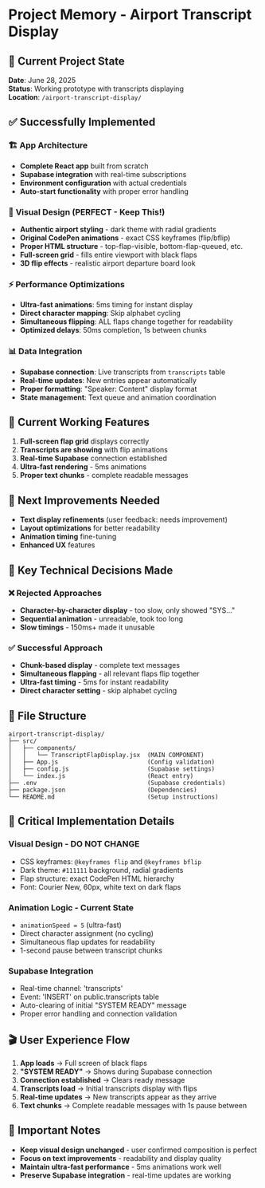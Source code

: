 # Project Memory - Airport Transcript Display

## 🎯 Current Project State
**Date**: June 28, 2025  
**Status**: Working prototype with transcripts displaying  
**Location**: `/airport-transcript-display/`

## ✅ Successfully Implemented

### 🏗️ **App Architecture**
- **Complete React app** built from scratch
- **Supabase integration** with real-time subscriptions
- **Environment configuration** with actual credentials
- **Auto-start functionality** with proper error handling

### 🎨 **Visual Design (PERFECT - Keep This!)**
- **Authentic airport styling** - dark theme with radial gradients
- **Original CodePen animations** - exact CSS keyframes (flip/bflip)
- **Proper HTML structure** - top-flap-visible, bottom-flap-queued, etc.
- **Full-screen grid** - fills entire viewport with black flaps
- **3D flip effects** - realistic airport departure board look

### ⚡ **Performance Optimizations**
- **Ultra-fast animations**: 5ms timing for instant display
- **Direct character mapping**: Skip alphabet cycling
- **Simultaneous flipping**: ALL flaps change together for readability
- **Optimized delays**: 50ms completion, 1s between chunks

### 📊 **Data Integration**
- **Supabase connection**: Live transcripts from `transcripts` table
- **Real-time updates**: New entries appear automatically  
- **Proper formatting**: "Speaker: Content" display format
- **State management**: Text queue and animation coordination

## 🔧 Current Working Features
1. **Full-screen flap grid** displays correctly
2. **Transcripts are showing** with flip animations
3. **Real-time Supabase** connection established
4. **Ultra-fast rendering** - 5ms animations
5. **Proper text chunks** - complete readable messages

## 🎯 Next Improvements Needed
- **Text display refinements** (user feedback: needs improvement)
- **Layout optimizations** for better readability
- **Animation timing** fine-tuning
- **Enhanced UX** features

## 🧠 Key Technical Decisions Made

### ❌ **Rejected Approaches**
- **Character-by-character display** - too slow, only showed "SYS..."
- **Sequential animation** - unreadable, took too long
- **Slow timings** - 150ms+ made it unusable

### ✅ **Successful Approach**
- **Chunk-based display** - complete text messages
- **Simultaneous flapping** - all relevant flaps flip together
- **Ultra-fast timing** - 5ms for instant readability
- **Direct character setting** - skip alphabet cycling

## 📁 File Structure
```
airport-transcript-display/
├── src/
│   ├── components/
│   │   └── TranscriptFlapDisplay.jsx  (MAIN COMPONENT)
│   ├── App.js                         (Config validation)
│   ├── config.js                      (Supabase settings)
│   └── index.js                       (React entry)
├── .env                               (Supabase credentials)
├── package.json                       (Dependencies)
└── README.md                          (Setup instructions)
```

## 🔑 Critical Implementation Details

### **Visual Design - DO NOT CHANGE**
- CSS keyframes: `@keyframes flip` and `@keyframes bflip`
- Dark theme: `#111111` background, radial gradients
- Flap structure: exact CodePen HTML hierarchy
- Font: Courier New, 60px, white text on dark flaps

### **Animation Logic - Current State**
- `animationSpeed = 5` (ultra-fast)
- Direct character assignment (no cycling)
- Simultaneous flap updates for readability
- 1-second pause between transcript chunks

### **Supabase Integration**
- Real-time channel: 'transcripts'  
- Event: 'INSERT' on public.transcripts table
- Auto-clearing of initial "SYSTEM READY" message
- Proper error handling and connection validation

## 🎬 User Experience Flow
1. **App loads** → Full screen of black flaps
2. **"SYSTEM READY"** → Shows during Supabase connection  
3. **Connection established** → Clears ready message
4. **Transcripts load** → Initial transcripts display with flips
5. **Real-time updates** → New transcripts appear as they arrive
6. **Text chunks** → Complete readable messages with 1s pause between

## 🚨 Important Notes
- **Keep visual design unchanged** - user confirmed composition is perfect
- **Focus on text improvements** - readability and display quality
- **Maintain ultra-fast performance** - 5ms animations work well
- **Preserve Supabase integration** - real-time updates are working
